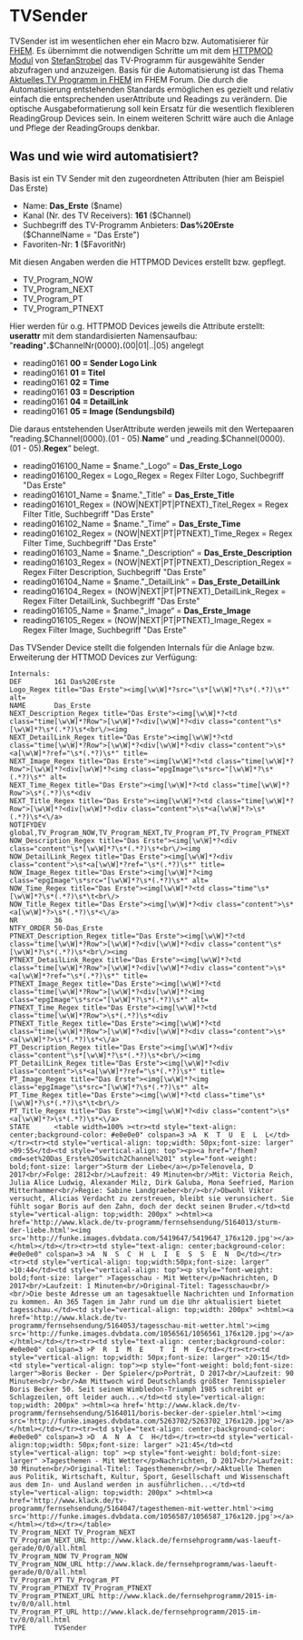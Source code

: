# TVSender
TVSender ist im wesentlichen eher ein Macro bzw. Automatisierer für [FHEM](http://www.fhem.de).
Es übernimmt die notwendigen Schritte um mit dem [HTTPMOD Modul](https://wiki.fhem.de/wiki/HTTPMOD) von [StefanStrobel](https://forum.fhem.de/index.php?action=profile;u=3960) das TV-Programm für ausgewählte Sender abzufragen und anzuzeigen. Basis für die Automatisierung ist das Thema [Aktuelles TV Programm in FHEM](https://forum.fhem.de/index.php/topic,28123.0.html) im FHEM Forum.
Die durch die Automatisierung entstehenden Standards ermöglichen es gezielt und relativ einfach die entsprechenden userAttribute und Readings zu verändern.
Die optische Ausgabeformatierung soll kein Ersatz für die wesentlich flexibleren ReadingGroup Devices sein. In einem weiteren Schritt wäre auch die Anlage und Pflege der ReadingGroups denkbar.
## Was und wie wird automatisiert?
Basis ist ein TV Sender mit den zugeordneten Attributen (hier am Beispiel Das Erste)

 - Name: **Das_Erste** ($name)
 - Kanal (Nr. des TV Receivers): **161** ($Channel)
 - Suchbegriff des TV-Programm Anbieters:
   **Das%20Erste** ($ChannelName = "Das Erste")
 - Favoriten-Nr: **1** ($FavoritNr) 

Mit diesen Angaben werden die HTTPMOD Devices erstellt bzw. gepflegt.

 - TV_Program_NOW
 - TV_Program_NEXT
 - TV_Program_PT
 - TV_Program_PTNEXT
 
Hier werden für o.g. HTTPMOD Devices jeweils die Attribute erstellt:
**userattr** mit dem standardisierten Namensaufbau:
"**reading**"**.**\$ChannelNr(0000)**.**(00|01|..|05) angelegt

- reading0161 **00 = Sender Logo Link**
- reading0161 **01 = Titel**
- reading0161 **02 = Time**
- reading0161 **03 = Description**
- reading0161 **04 = DetailLink**
- reading0161 **05 = Image (Sendungsbild)**

Die daraus entstehenden UserAttribute werden jeweils mit den Wertepaaren "reading.\$Channel(0000).(01 - 05).**Name**“ und „reading.\$Channel(0000).(01 - 05).**Regex**“ belegt.

 - reading016100_Name = $name."_Logo“  = **Das_Erste_Logo** 
 - reading016100_Regex = Logo_Regex 
 = Regex Filter Logo, Suchbegriff "Das Erste"
 - reading016101_Name = $name."_Title“ = **Das_Erste_Title**
 - reading016101_Regex = (NOW|NEXT|PT|PTNEXT)_Titel_Regex 
 = Regex Filter Title, Suchbegriff "Das Erste"
 - reading016102_Name = $name."_Time“ = **Das_Erste_Time**
 - reading016102_Regex = (NOW|NEXT|PT|PTNEXT)_Time_Regex 
 = Regex Filter Time, Suchbegriff "Das Erste"
 - reading016103_Name = $name."_Description“ = **Das_Erste_Description**
 - reading016103_Regex = (NOW|NEXT|PT|PTNEXT)_Description_Regex 
 = Regex Filter Description, Suchbegriff "Das Erste"
 - reading016104_Name = $name."_DetailLink“ = **Das_Erste_DetailLink**
 - reading016104_Regex = (NOW|NEXT|PT|PTNEXT)_DetailLink_Regex 
 = Regex Filter DetailLink, Suchbegriff "Das Erste"
 - reading016105_Name = $name."_Image“ = **Das_Erste_Image**
 - reading016105_Regex = (NOW|NEXT|PT|PTNEXT)_Image_Regex 
 = Regex Filter Image, Suchbegriff "Das Erste"

Das TVSender Device stellt die folgenden Internals für die Anlage bzw. Erweiterung der HTTMOD Devices zur Verfügung:

    Internals:
    DEF        161 Das%20Erste
    Logo_Regex title="Das Erste"><img[\w\W]*?src="\s*[\w\W]*?\s*(.*?)\s*" alt= 
    NAME       Das_Erste 
    NEXT_Description_Regex title="Das Erste"><img[\w\W]*?<td class="time[\w\W]*?Row">[\w\W]*?<div[\w\W]*?<div class="content"\s*[\w\W]*?\s*(.*?)\s*<br\/><img 
    NEXT_DetailLink_Regex title="Das Erste"><img[\w\W]*?<td class="time[\w\W]*?Row">[\w\W]*?<div[\w\W]*?<div class="content">\s*<a[\w\W]*?ref="\s*(.*?)\s*" title= 
    NEXT_Image_Regex title="Das Erste"><img[\w\W]*?<td class="time[\w\W]*?Row">[\w\W]*?<div[\w\W]*?<img class="epgImage"\s*src="[\w\W]*?\s*(.*?)\s*" alt= 
    NEXT_Time_Regex title="Das Erste"><img[\w\W]*?<td class="time[\w\W]*?Row">\s*(.*?)\s*<div 
    NEXT_Title_Regex title="Das Erste"><img[\w\W]*?<td class="time[\w\W]*?Row">[\w\W]*?<div[\w\W]*?<div class="content">\s*<a[\w\W]*?>\s*(.*?)\s*<\/a> 
    NOTIFYDEV  global,TV_Program_NOW,TV_Program_NEXT,TV_Program_PT,TV_Program_PTNEXT 
    NOW_Description_Regex title="Das Erste"><img[\w\W]*?<div class="content"\s*[\w\W]*?\s*(.*?)\s*<br\/><img 
    NOW_DetailLink_Regex title="Das Erste"><img[\w\W]*?<div class="content">\s*<a[\w\W]*?ref="\s*(.*?)\s*" title= 
    NOW_Image_Regex title="Das Erste"><img[\w\W]*?<img class="epgImage"\s*src="[\w\W]*?\s*(.*?)\s*" alt= 
    NOW_Time_Regex title="Das Erste"><img[\w\W]*?<td class="time"\s*[\w\W]*?\s*(.*?)\s*\t<br\/> 
    NOW_Title_Regex title="Das Erste"><img[\w\W]*?<div class="content">\s*<a[\w\W]*?>\s*(.*?)\s*<\/a> 
    NR         36 
    NTFY_ORDER 50-Das_Erste 
    PTNEXT_Description_Regex title="Das Erste"><img[\w\W]*?<td class="time[\w\W]*?Row">[\w\W]*?<div[\w\W]*?<div class="content"\s*[\w\W]*?\s*(.*?)\s*<br\/><img 
    PTNEXT_DetailLink_Regex title="Das Erste"><img[\w\W]*?<td class="time[\w\W]*?Row">[\w\W]*?<div[\w\W]*?<div class="content">\s*<a[\w\W]*?ref="\s*(.*?)\s*" title= 
    PTNEXT_Image_Regex title="Das Erste"><img[\w\W]*?<td class="time[\w\W]*?Row">[\w\W]*?<div[\w\W]*?<img class="epgImage"\s*src="[\w\W]*?\s*(.*?)\s*" alt= 
    PTNEXT_Time_Regex title="Das Erste"><img[\w\W]*?<td class="time[\w\W]*?Row">\s*(.*?)\s*<div 
    PTNEXT_Title_Regex title="Das Erste"><img[\w\W]*?<td class="time[\w\W]*?Row">[\w\W]*?<div[\w\W]*?<div class="content">\s*<a[\w\W]*?>\s*(.*?)\s*<\/a> 
    PT_Description_Regex title="Das Erste"><img[\w\W]*?<div class="content"\s*[\w\W]*?\s*(.*?)\s*<br\/><img 
    PT_DetailLink_Regex title="Das Erste"><img[\w\W]*?<div class="content">\s*<a[\w\W]*?ref="\s*(.*?)\s*" title= 
    PT_Image_Regex title="Das Erste"><img[\w\W]*?<img class="epgImage"\s*src="[\w\W]*?\s*(.*?)\s*" alt= 
    PT_Time_Regex title="Das Erste"><img[\w\W]*?<td class="time"\s*[\w\W]*?\s*(.*?)\s*\t<br\/> 
    PT_Title_Regex title="Das Erste"><img[\w\W]*?<div class="content">\s*<a[\w\W]*?>\s*(.*?)\s*<\/a> 
    STATE      <table width=100% ><tr><td style="text-align: center;background-color: #e0e0e0" colspan=3 >A  K  T  U  E  L  L</td></tr><tr><td style="vertical-align: top;width: 50px;font-size: larger" >09:55</td><td style="vertical-align: top"><p><a href="/fhem?cmd=set%20Das_Erste%20Switch2Channel%201" style="font-weight: bold;font-size: larger">Sturm der Liebe</a></p>Telenovela, D 2017<br/>Folge: 2812<br/>Laufzeit: 49 Minuten<br/>Mit: Victoria Reich, Julia Alice Ludwig, Alexander Milz, Dirk Galuba, Mona Seefried, Marion Mitterhammer<br/>Regie: Sabine Landgraeber<br/><br/>Obwohl Viktor versucht, Alicias Verdacht zu zerstreuen, bleibt sie verunsichert. Sie fühlt sogar Boris auf den Zahn, doch der deckt seinen Bruder.</td><td style="vertical-align: top;width: 200px" ><html><a href='http://www.klack.de/tv-programm/fernsehsendung/5164013/sturm-der-liebe.html'><img src='http://funke.images.dvbdata.com/5419647/5419647_176x120.jpg'></a></html></td></tr><tr><td style="text-align: center;background-color: #e0e0e0" colspan=3 >A  N  S  C  H  L  I  E  S  S  E  N  D</td></tr><tr><td style="vertical-align: top;width:50px;font-size: larger" >10:44</td><td style="vertical-align: top"><p style="font-weight: bold;font-size: larger" >Tagesschau - Mit Wetter</p>Nachrichten, D 2017<br/>Laufzeit: 1 Minuten<br/>Original-Titel: Tagesschau<br/><br/>Die beste Adresse um an tagesaktuelle Nachrichten und Information zu kommen. An 365 Tagen im Jahr rund um die Uhr aktualisiert bietet tagesschau.</td><td style="vertical-align: top;width: 200px" ><html><a href='http://www.klack.de/tv-programm/fernsehsendung/5164053/tagesschau-mit-wetter.html'><img src='http://funke.images.dvbdata.com/1056561/1056561_176x120.jpg'></a></html></td></tr><tr><td style="text-align: center;background-color: #e0e0e0" colspan=3 >P  R  I  M  E    T  I  M  E</td></tr><tr><td style="vertical-align: top;width: 50px;font-size: larger" >20:15</td><td style="vertical-align: top"><p style="font-weight: bold;font-size: larger">Boris Becker - Der Spieler</p>Porträt, D 2017<br/>Laufzeit: 90 Minuten<br/><br/>Am Mittwoch wird Deutschlands größter Tennisspieler Boris Becker 50. Seit seinem Wimbledon-Triumph 1985 schreibt er Schlagzeilen, oft leider auch...</td><td style="vertical-align: top;width: 200px" ><html><a href='http://www.klack.de/tv-programm/fernsehsendung/5164011/boris-becker-der-spieler.html'><img src='http://funke.images.dvbdata.com/5263702/5263702_176x120.jpg'></a></html></td></tr><tr><td style="text-align: center;background-color: #e0e0e0" colspan=3 >D  A  N  A  C  H</td></tr><tr><td style="vertical-align:top;width: 50px;font-size: larger" >21:45</td><td style="vertical-align: top" ><p style="font-weight: bold;font-size: larger" >Tagesthemen - Mit Wetter</p>Nachrichten, D 2017<br/>Laufzeit: 30 Minuten<br/>Original-Titel: Tagesthemen<br/><br/>Aktuelle Themen aus Politik, Wirtschaft, Kultur, Sport, Gesellschaft und Wissenschaft aus dem In- und Ausland werden in ausführlichen...</td><td style="vertical-align: top;width: 200px" ><html><a href='http://www.klack.de/tv-programm/fernsehsendung/5164047/tagesthemen-mit-wetter.html'><img src='http://funke.images.dvbdata.com/1056587/1056587_176x120.jpg'></a></html></td></tr></table> 
    TV_Program_NEXT TV_Program_NEXT 
    TV_Program_NEXT_URL http://www.klack.de/fernsehprogramm/was-laeuft-gerade/0/0/all.html 
    TV_Program_NOW TV_Program_NOW 
    TV_Program_NOW_URL http://www.klack.de/fernsehprogramm/was-laeuft-gerade/0/0/all.html 
    TV_Program_PT TV_Program_PT 
    TV_Program_PTNEXT TV_Program_PTNEXT 
    TV_Program_PTNEXT_URL http://www.klack.de/fernsehprogramm/2015-im-tv/0/0/all.html 
    TV_Program_PT_URL http://www.klack.de/fernsehprogramm/2015-im-tv/0/0/all.html 
    TYPE       TVSender

  
